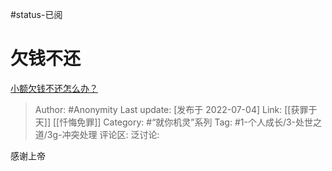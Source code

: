 #status-已阅 
# 欠钱不还
[小额欠钱不还怎么办？](https://www.zhihu.com/question/438640602/answer/2557850164)

> Author: #Anonymity
> Last update: [发布于 2022-07-04]
> Link: [[获罪于天]] [[忏悔免罪]]
> Category: #“就你机灵”系列
> Tag: #1-个人成长/3-处世之道/3g-冲突处理
> 评论区:
> 泛讨论:

感谢上帝
